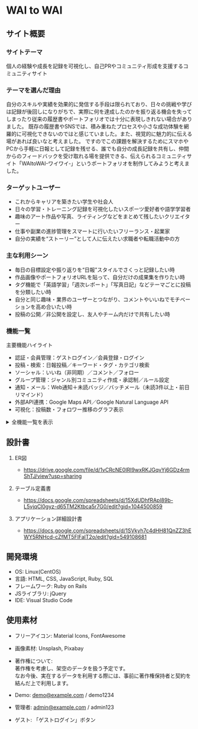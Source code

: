 # WAI to WAI

## サイト概要
### サイトテーマ
個人の経験や成長を記録を可視化し、自己PRやコミュニティ形成を支援するコミュニティサイト

### テーマを選んだ理由

自分のスキルや実績を効果的に発信する手段は限られており、日々の挑戦や学びは記録が後回しになりがちで、実際に何を達成したのかを振り返る機会を失ってしまったり従来の履歴書やポートフォリオでは十分に表現しきれない場合がありました。
既存の履歴書やSNSでは、積み重ねたプロセスや小さな成功体験を網羅的に可視化できないのではと感じていました。また、視覚的に魅力的に伝える場があれば良いなと考えました。
ですのでこの課題を解決するためにスマホやPCから手軽に日報として記録を残せる、誰でも自分の成長記録を共有し、仲間からのフィードバックを受け取れる場を提供できる、伝えられるコミュニティサイト「WAItoWAI-ワイワイ‐」というポートフォリオを制作してみようと考えました。

### ターゲットユーザー
- これからキャリアを築きたい学生や社会人
- 日々の学習・トレーニング記録を可視化したいスポーツ愛好者や語学学習者
- 趣味のアート作品や写真、ライティングなどをまとめて残したいクリエイター
- 仕事や副業の進捗管理をスマートに行いたいフリーランス・起業家
- 自分の実績を“ストーリー”として人に伝えたい求職者や転職活動中の方


### 主な利用シーン
- 毎日の目標設定や振り返りを“日報”スタイルでさくっと記録したい時
- 作品画像やポートフォリオURLを貼って、自分だけの成果集を作りたい時
- タグ機能で「英語学習」「週次レポート」「写真日記」などテーマごとに投稿を分類したい時
- 自分と同じ趣味・業界のユーザーとつながり、コメントやいいねでモチベーションを高め合いたい時
- 投稿の公開／非公開を設定し、友人やチーム内だけで共有したい時


### 機能一覧

主要機能ハイライト
- 認証・会員管理：ゲストログイン／会員登録・ログイン
- 投稿・検索：日報投稿／キーワード・タグ・カテゴリ検索
- ソーシャル：いいね（非同期）／コメント／フォロー
- グループ管理：ジャンル別コミュニティ作成・承認制／ルール設定
- 通知・メール：Web通知＋未読バッジ／バッチメール（未読3件以上・前日リマインド）
- 外部API連携：Google Maps API／Google Natural Language API
- 可視化：投稿数・フォロワー推移のグラフ表示
<details><summary>全機能一覧を表示</summary>
| カテゴリ | 機能名 | 備考 | 
| 認証・会員管理 | ゲストログイン機能、会員登録／ログイン機能 | ユーザー情報の作成・認証 | 
| ユーザー機能 | ユーザ検索機能 | 名前やプロフィールでの検索 | 
| 投稿・コンテンツ管理 | 投稿作成・編集・削除、投稿検索（キーワード／タグ／カテゴリ） | 非同期／ページネーション対応 | 
| ソーシャル機能 | いいね機能（非同期）、コメント機能、フォロー機能 | リアルタイム更新 | 
| グループ管理 | グループ（ジャンル）作成、承認制・参加ルール選択、グループ管理 | 公開設定やメンバー役割の制御 | 
| 通知・メール | 通知機能 | Web通知＋未読バッジ、バッチメール（未読通知3件以上／イベント前日リマインド） | 
| 検索・ソート | ソート機能 | 投稿やグループ一覧の並び替え | 
| 外部API連携 | 地図機能（Google Maps API）、文章解析（Google Natural Language API） | 位置情報マーカー表示／テキスト感情分析 | 
| 可視化機能 | グラフ機能 | 投稿数やフォロワー推移などをチャート表示 | 
| レビュー・報告 | レビュー機能、通報機能 | コンテンツ評価／不適切投稿の報告 | 
| プライバシー設定 | 日報公開／非公開機能 | 個人・チーム単位で閲覧権限を制御 | 
| 管理者機能 | コメント／投稿／グループ／ユーザー管理 | 編集・削除権限の操作 | 
| 管理者向け統計 | コメント数・投稿数・グループ数・ユーザー数の算出 | ダッシュボード用データ | 


※詳細イメージはスライドをご覧ください
https://docs.google.com/presentation/d/1UBanqJcmKk6So1ydlfHLzoN1r9CBrI0ircgZlhoDU9Q
</details>


## 設計書

1. ER図  
   - https://drive.google.com/file/d/1vCRcNE0IRI9wxRKJGqvYj6GDz4rmShTJ/view?usp=sharing

2. テーブル定義書  
   - https://docs.google.com/spreadsheets/d/15XdUDhfRApl89b-L5vjqCl0gyz-d65TM2Ktbca5r7G0/edit?gid=1044500859

3. アプリケーション詳細設計書  
   - https://docs.google.com/spreadsheets/d/1SVkyh7c4dHH81QnZZ3hEWY5RNHcd-cZfMT5FlFalT2o/edit?gid=549108681

## 開発環境
- OS: Linux(CentOS)  
- 言語: HTML, CSS, JavaScript, Ruby, SQL  
- フレームワーク: Ruby on Rails  
- JSライブラリ: jQuery  
- IDE: Visual Studio Code

## 使用素材
- フリーアイコン: Material Icons, FontAwesome  
- 画像素材: Unsplash, Pixabay  
- 著作権について:  
  著作権を考慮し、架空のデータを扱う予定です。  
  なお今後、実在するデータを利用する際には、事前に著作権保持者と契約を結んだ上で利用します。  


- Demo: demo@example.com / demo1234
- 管理者: admin@example.com / admin123
- ゲスト: 「ゲストログイン」ボタン